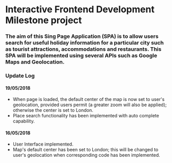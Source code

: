 # Interactive Frontend Development Milestone project

### The aim of this Sing Page Application (SPA) is to allow users search for useful holiday information for a particular city such as tourist attractions, accommodations and restaurants. This SPA will be implemented using several APIs such as Google Maps and Geolocation.

### Update Log
#### 19/05/2018
- When page is loaded, the default center of the map is now set to user's geolocation, provided users permit (a greater zoom will also be applied); otherwise the center is set to London.
- Place search functionality has been implemented with auto complete capability.


#### 16/05/2018
- User Interface implemented.
- Map's default center has been set to London; this will be changed to user's geolocation when corresponding code has been implemented.